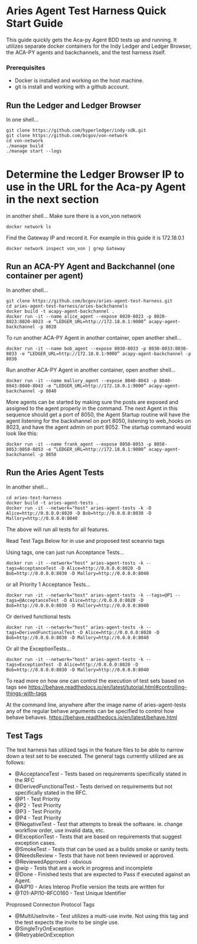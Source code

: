 # Aries Agent Test Harness Quick Start Guide

This guide quickly gets the Aca-py Agent BDD tests up and running. It utilizes separate docker containers for the Indy Ledger and Ledger Browser, the ACA-PY agents and backchannels, and the test harness itself. 

### Prerequisites
- Docker is installed and working on the host machine.
- git is install and working with a github account.

## Run the Ledger and Ledger Browser
In one shell...
```
git clone https://github.com/hyperledger/indy-sdk.git
git clone https://github.com/bcgov/von-network
cd von-network
./manage build
./manage start --logs
```

# Determine the Ledger Browser IP to use in the URL for the Aca-py Agent in the next section
in another shell...
Make sure there is a von_von network
```
docker network ls
```
Find the Gateway IP and record it. For example in this guide it is 172.18.0.1
```
docker network inspect von_von | grep Gateway
```

## Run an ACA-PY Agent and Backchannel (one container per agent)
In another shell...
```
git clone https://github.com/bcgov/aries-agent-test-harness.git
cd aries-agent-test-harness/aries-backchannels
docker build -t acapy-agent-backchannel .
docker run -it --name alice_agent --expose 8020-8023 -p 8020-8023:8020-8023 -e “LEDGER_URL=http://172.18.0.1:9000” acapy-agent-backchannel -p 8020
```
To run another ACA-PY Agent in another container, open another shell...
```
docker run -it --name bob_agent --expose 8030-8033 -p 8030-8033:8030-8033 -e “LEDGER_URL=http://172.18.0.1:9000” acapy-agent-backchannel -p 8030
```
Run another ACA-PY Agent in another container, open another shell...
```
docker run -it --name mallory_agent --expose 8040-8043 -p 8040-8043:8040-8043 -e “LEDGER_URL=http://172.18.0.1:9000” acapy-agent-backchannel -p 8040
```

More agents can be started by making sure the posts are exposed and assigned to the agent properly in the command. The next Agent in this sequence should get a port of 8050, the Agent Startup routine will have the agent listening for the backshannel on port 8050, listening to web_hooks on 8023, and have the agent admin on port 8052. The startup command would look like this:
```
docker run -it --name frank_agent --expose 8050-8053 -p 8050-8053:8050-8053 -e “LEDGER_URL=http://172.18.0.1:9000” acapy-agent-backchannel -p 8050
```

## Run the Aries Agent Tests
In another shell...
```
cd aries-test-harness
docker build -t aries-agent-tests .  
docker run -it --network="host" aries-agent-tests -k -D Alice=http://0.0.0.0:8020 -D Bob=http://0.0.0.0:8030 -D Mallory=http://0.0.0.0:8040
```
The above will run all tests for all features. 

Read Test Tags Below for in use and proposed test sceanrio tags

Using tags, one can just run Acceptance Tests...
```
docker run -it --network="host" aries-agent-tests -k --tags=AcceptanceTest -D Alice=http://0.0.0.0:8020 -D Bob=http://0.0.0.0:8030 -D Mallory=http://0.0.0.0:8040
```
or all Priority 1 Acceptance Tests...
```
docker run -it --network="host" aries-agent-tests -k --tags=@P1 --tags=@AcceptanceTest -D Alice=http://0.0.0.0:8020 -D Bob=http://0.0.0.0:8030 -D Mallory=http://0.0.0.0:8040
```
Or derived functional tests
```
docker run -it --network="host" aries-agent-tests -k --tags=DerivedFunctionalTest -D Alice=http://0.0.0.0:8020 -D Bob=http://0.0.0.0:8030 -D Mallory=http://0.0.0.0:8040
```
Or all the ExceptionTests...
```
docker run -it --network="host" aries-agent-tests -k --tags=ExceptionTest -D Alice=http://0.0.0.0:8020 -D Bob=http://0.0.0.0:8030 -D Mallory=http://0.0.0.0:8040
```

To read more on how one can control the execution of test sets based on tags see https://behave.readthedocs.io/en/latest/tutorial.html#controlling-things-with-tags

At the command line, anywhere after the image name of aries-agent-tests any of the regular behave arguments can be specified to control how behave behaves. https://behave.readthedocs.io/en/latest/behave.html


## Test Tags
The test harness has utilized tags in the feature files to be able to narrow down a test set to be executed. The general tags currently utilized are as follows:
- @AcceptanceTest - Tests based on requirements specifically stated in the RFC
- @DerivedFunctionalTest - Tests derived on requirements but not specifically stated in the RFC.
- @P1 - Test Priority
- @P2 - Test Priority
- @P3 - Test Priority
- @P4 - Test Priority
- @NegativeTest - Test that attempts to break the software. ie. change workflow order, use invalid data, etc.
- @ExceptionTest - Tests that are based on requirements that suggest exception cases.
- @SmokeTest - Tests that can be used as a builds smoke or sanity tests.
- @NeedsReview - Tests that have not been reviewed or approved.
- @ReviewedApproved - obvious
- @wip - Tests that are a work in progress and incomplete
- @Done - Finished tests that are expected to Pass if executed against an Agent.
- @AIP10 - Aries Interop Profile version the tests are written for
- @T01-API10-RFC0160 - Test Unique Identifier

Proprosed Connecton Protocol Tags
- @MultiUseInvite - Test utilizes a multi-use invite. Not using this tag and the test expects the invite to be single use.
- @SingleTryOnException
- @RetryableOnException